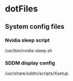 # dotFiles

## System config files

### Nvidia sleep script
/usr/bin/nvidia-sleep.sh

### SDDM display config
/usr/share/sddm/scripts/Xsetup